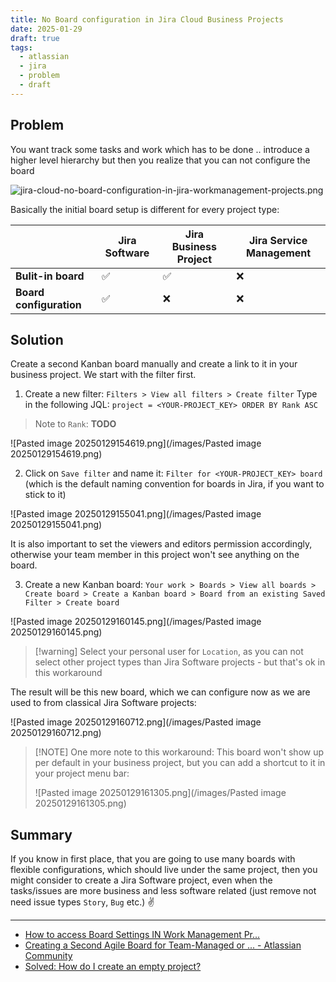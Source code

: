 ```yaml
---
title: No Board configuration in Jira Cloud Business Projects
date: 2025-01-29
draft: true
tags:
  - atlassian
  - jira
  - problem
  - draft
---
```


## Problem 

You want track some tasks and work which has to be done ..
introduce a higher level hierarchy
but then you realize that you can not configure the board

![jira-cloud-no-board-configuration-in-jira-workmanagement-projects.png](/images/jira-cloud-no-board-configuration-in-jira-workmanagement-projects.png)

Basically the initial board setup is different for every project type:

|                         | Jira Software | Jira Business Project | Jira Service Management |
| ----------------------- | ------------- | --------------------- | ----------------------- |
| **Bulit-in board**      | ✅             | ✅                     | ❌                       |
| **Board configuration** | ✅             | ❌                     | ❌                       |

## Solution

Create a second Kanban board manually and create a link to it in your business project. We start with the filter first.

1. Create a new filter: `Filters > View all filters > Create filter` 
   Type in the following JQL: `project = <YOUR-PROJECT_KEY> ORDER BY Rank ASC`

> Note to `Rank`: **TODO**

![Pasted image 20250129154619.png](/images/Pasted image 20250129154619.png)

2. Click on `Save filter` and name it: `Filter for <YOUR-PROJECT_KEY> board` (which is the default naming convention for boards in Jira, if you want to stick to it) 

![Pasted image 20250129155041.png](/images/Pasted image 20250129155041.png)

It is also important to set the viewers and editors permission accordingly, otherwise your team member in this project won't see anything on the board.

3. Create a new Kanban board: `Your work > Boards > View all boards > Create board > Create a Kanban board > Board from an existing Saved Filter > Create board` 

![Pasted image 20250129160145.png](/images/Pasted image 20250129160145.png)

> [!warning] Select your personal user for `Location`, as you can not select other project types than Jira Software projects - but that's ok in this workaround

The result will be this new board, which we can configure now as we are used to from classical Jira Software projects:

![Pasted image 20250129160712.png](/images/Pasted image 20250129160712.png)

> [!NOTE] One more note to this workaround:
> This board won't show up per default in your business project, but you can add a shortcut to it in your project menu bar: 
> 
> ![Pasted image 20250129161305.png](/images/Pasted image 20250129161305.png)

## Summary

If you know in first place, that you are going to use many boards with flexible configurations, which should live under the same project, then you might consider to create a Jira Software project, even when the tasks/issues are more business and less software related (just remove not need issue types `Story`, `Bug` etc.) ✌





---

- [How to access Board Settings IN Work Management Pr...](https://community.atlassian.com/t5/Jira-questions/How-to-access-Board-Settings-IN-Work-Management-Project/qaq-p/2340344)
- [Creating a Second Agile Board for Team-Managed or ... - Atlassian Community](https://community.atlassian.com/t5/Jira-articles/Creating-a-Second-Agile-Board-for-Team-Managed-or-JIra-Work/ba-p/2115018)
- [Solved: How do I create an empty project?](https://community.atlassian.com/t5/Jira-questions/How-do-I-create-an-empty-project/qaq-p/2906807)
